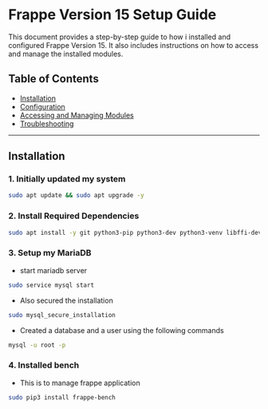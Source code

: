 # Frappe Version 15 Setup Guide

This document provides a step-by-step guide to how i installed and configured Frappe Version 15. It also includes instructions on how to access and manage the installed modules.

## Table of Contents

- [Installation](#installation)
- [Configuration](#configuration)
- [Accessing and Managing Modules](#accessing-and-managing-modules)
- [Troubleshooting](#troubleshooting)

---

## Installation

### 1. Initially updated my system

```bash
sudo apt update && sudo apt upgrade -y
```

### 2. Install Required Dependencies

```bash
sudo apt install -y git python3-pip python3-dev python3-venv libffi-dev libssl-dev wkhtmltopdf redis-server mariadb-server
```

### 3. Setup my MariaDB

- start mariadb server

```bash
sudo service mysql start
```

- Also secured the installation 

```bash
sudo mysql_secure_installation
```

- Created a database and a user using the following commands

```bash
mysql -u root -p
```

### 4. Installed bench

- This is to manage frappe application

```bash
sudo pip3 install frappe-bench
```

